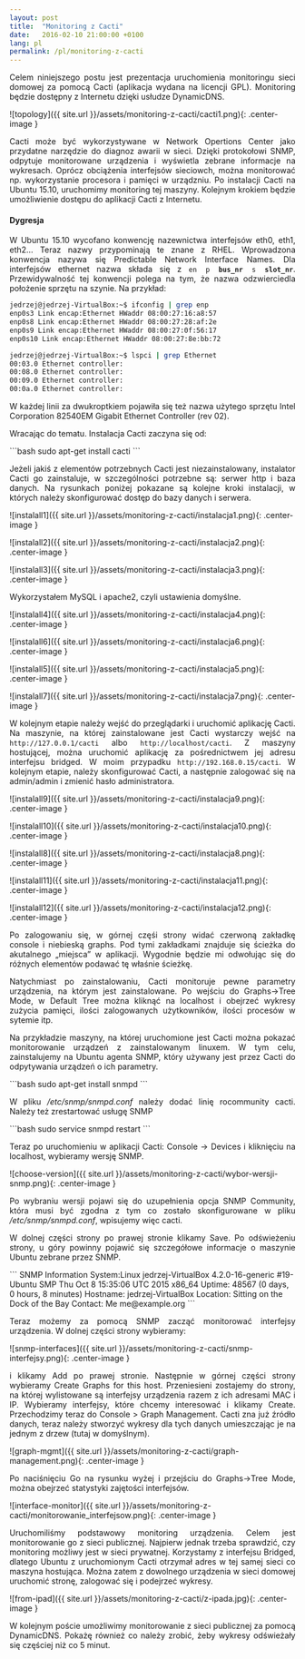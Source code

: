 ```yaml
---
layout: post
title:  "Monitoring z Cacti"
date:   2016-02-10 21:00:00 +0100
lang: pl
permalink: /pl/monitoring-z-cacti
---
```

<p align="justify">
Celem niniejszego postu jest prezentacja uruchomienia monitoringu sieci domowej za pomocą Cacti (aplikacja wydana na licencji GPL). Monitoring będzie dostępny z Internetu dzięki usłudze DynamicDNS.
</p>
![topology]({{ site.url }}/assets/monitoring-z-cacti/cacti1.png){: .center-image }

<p align="justify">
Cacti może być wykorzystywane w Network Opertions Center jako przydatne narzędzie do diagnoz awarii w sieci. Dzięki protokołowi SNMP, odpytuje monitorowane urządzenia i wyświetla zebrane informacje na wykresach. Oprócz obciążenia interfejsów sieciowch, można monitorować np. wykorzystanie procesora i pamięci w urządzniu. Po instalacji Cacti na Ubuntu 15.10, uruchomimy monitoring tej maszyny. Kolejnym krokiem będzie umożliwienie dostępu do aplikacji Cacti z Internetu.
</p>
<h4>Dygresja</h4>
<p align="justify">
W Ubuntu 15.10 wycofano konwencję nazewnictwa interfejsów eth0, eth1, eth2… Teraz nazwy przypominają te znane z RHEL. Wprowadzona konwencja nazywa się Predictable Network Interface Names. Dla interfejsów ethernet nazwa składa się z <code>en p <b>bus_nr</b> s <b>slot_nr</b></code>. Przewidywalność tej konwencji polega na tym, że nazwa odzwierciedla położenie sprzętu na szynie. Na przykład:
</p>

```bash
jedrzej@jedrzej-VirtualBox:~$ ifconfig | grep enp
enp0s3 Link encap:Ethernet HWaddr 08:00:27:16:a8:57
enp0s8 Link encap:Ethernet HWaddr 08:00:27:28:af:2e
enp0s9 Link encap:Ethernet HWaddr 08:00:27:0f:56:17
enp0s10 Link encap:Ethernet HWaddr 08:00:27:8e:bb:72

jedrzej@jedrzej-VirtualBox:~$ lspci | grep Ethernet
00:03.0 Ethernet controller:
00:08.0 Ethernet controller:
00:09.0 Ethernet controller:
00:0a.0 Ethernet controller:
```

<p align="justify">
W każdej linii za dwukroptkiem pojawiła się też nazwa użytego sprzętu Intel Corporation 82540EM Gigabit Ethernet Controller (rev 02).
</p>

<p align="justify">
Wracając do tematu. Instalacja Cacti zaczyna się od:
</p>
```bash
sudo apt-get install cacti
```
<p align="justify">
Jeżeli jakiś z elementów potrzebnych Cacti jest niezainstalowany, instalator Cacti go zainstaluje, w szczególności potrzebne są: serwer http i baza danych. Na rysunkach poniżej pokazane są kolejne kroki instalacji, w których należy skonfigurować dostęp do bazy danych i serwera.
</p>
![instalall1]({{ site.url }}/assets/monitoring-z-cacti/instalacja1.png){: .center-image }


![instalall2]({{ site.url }}/assets/monitoring-z-cacti/instalacja2.png){: .center-image }


![instalall3]({{ site.url }}/assets/monitoring-z-cacti/instalacja3.png){: .center-image }
<p align="justify">
Wykorzystałem MySQL i apache2, czyli ustawienia domyślne.
</p>

![instalall4]({{ site.url }}/assets/monitoring-z-cacti/instalacja4.png){: .center-image }


![instalall6]({{ site.url }}/assets/monitoring-z-cacti/instalacja6.png){: .center-image }


![instalall5]({{ site.url }}/assets/monitoring-z-cacti/instalacja5.png){: .center-image }


![instalall7]({{ site.url }}/assets/monitoring-z-cacti/instalacja7.png){: .center-image }
<p align="justify">
W kolejnym etapie należy wejść do przeglądarki i uruchomić aplikację Cacti. Na maszynie, na której zainstalowane jest Cacti wystarczy wejść na <code>http://127.0.0.1/cacti</code> albo <code>http://localhost/cacti</code>. Z maszyny hostującej, można uruchomić aplikację za pośrednictwem jej adresu interfejsu bridged. W moim przypadku <code>http://192.168.0.15/cacti</code>. W kolejnym etapie, należy skonfigurować Cacti, a następnie zalogować się na admin/admin i zmienić hasło administratora.
</p>

![instalall9]({{ site.url }}/assets/monitoring-z-cacti/instalacja9.png){: .center-image }


![instalall10]({{ site.url }}/assets/monitoring-z-cacti/instalacja10.png){: .center-image }


![instalall8]({{ site.url }}/assets/monitoring-z-cacti/instalacja8.png){: .center-image }


![instalall11]({{ site.url }}/assets/monitoring-z-cacti/instalacja11.png){: .center-image }


![instalall12]({{ site.url }}/assets/monitoring-z-cacti/instalacja12.png){: .center-image }

<p align="justify">
Po zalogowaniu się, w górnej częśi strony widać czerwoną zakładkę console i niebieską graphs. Pod tymi zakładkami znajduje się ścieżka do akutalnego „miejsca” w aplikacji. Wygodnie będzie mi odwołując się do różnych elementów podawać tę właśnie ścieżkę.
</p>
<p align="justify">
Natychmiast po zainstalowaniu, Cacti monitoruje pewne parametry urządzenia, na którym jest zainstalowane. Po wejściu do Graphs->Tree Mode, w Default Tree można kliknąć na localhost i obejrzeć wykresy zużycia pamięci, ilości zalogowanych użytkowników, ilości procesów w sytemie itp.
</p>
<p align="justify">
Na przykładzie maszyny, na której uruchomione jest Cacti można pokazać monitorowanie urządzeń z zainstalowanym linuxem. W tym celu, zainstalujemy na Ubuntu agenta SNMP, który używany jest przez Cacti do odpytywania urządzeń o ich parametry.
</p>
```bash
sudo apt-get install snmpd
```
<p align="justify">
W pliku <i>/etc/snmp/snmpd.conf</i> należy dodać linię rocommunity cacti. Należy też zrestartować usługę SNMP
</p>
```bash
sudo service snmpd restart
```
<p align="justify">
Teraz po uruchomieniu w aplikacji Cacti: Console -> Devices i kliknięciu na localhost, wybieramy wersję SNMP.
</p>

![choose-version]({{ site.url }}/assets/monitoring-z-cacti/wybor-wersji-snmp.png){: .center-image }

<p align="justify">
Po wybraniu wersji pojawi się do uzupełnienia opcja SNMP Community, która musi być zgodna z tym co zostało skonfigurowane w pliku <i>/etc/snmp/snmpd.conf</i>, wpisujemy więc cacti.
</p>
<p align="justify">
W dolnej części strony po prawej stronie klikamy Save. Po odświeżeniu strony, u góry powinny pojawić się szczegółowe informacje o maszynie Ubuntu zebrane przez SNMP.
</p>
```
SNMP Information
System:Linux jedrzej-VirtualBox 4.2.0-16-generic #19-Ubuntu SMP Thu Oct 8
15:35:06 UTC 2015 x86_64
Uptime: 48567 (0 days, 0 hours, 8 minutes)
Hostname: jedrzej-VirtualBox
Location: Sitting on the Dock of the Bay
Contact: Me me@example.org
```
<p align="justify">
Teraz możemy za pomocą SNMP zacząć monitorować interfejsy urządzenia. W dolnej części strony wybieramy:
</p>

![snmp-interfaces]({{ site.url }}/assets/monitoring-z-cacti/snmp-interfejsy.png){: .center-image }

<p align="justify">
i klikamy Add po prawej stronie. Następnie w górnej części strony wybieramy Create Graphs for this host. Przeniesieni zostajemy do strony, na której wylistowane są interfejsy urządzenia razem z ich adresami MAC i IP. Wybieramy interfejsy, które chcemy interesować i klikamy Create. Przechodzimy teraz do Console > Graph Management. Cacti zna już źródło danych, teraz należy stworzyć wykresy dla tych danych umieszczając je na jednym z drzew (tutaj w domyślnym).
</p>

![graph-mgmt]({{ site.url }}/assets/monitoring-z-cacti/graph-management.png){: .center-image }

<p align="justify">Po naciśnięciu Go na rysunku wyżej i przejściu do Graphs->Tree Mode, można obejrzeć statystyki zajętości interfejsów.</p>

![interface-monitor]({{ site.url }}/assets/monitoring-z-cacti/monitorowanie_interfejsow.png){: .center-image }
<p align="justify">
Uruchomiliśmy podstawowy monitoring urządzenia. Celem jest monitorowanie go z sieci publicznej. Najpierw jednak trzeba sprawdzić, czy monitoring możliwy jest w sieci prywatnej. Korzystamy z interfejsu Bridged, dlatego Ubuntu z uruchomionym Cacti otrzymał adres w tej samej sieci co maszyna hostująca. Można zatem z dowolnego urządzenia w sieci domowej uruchomić stronę, zalogować się i podejrzeć wykresy.
</p>
![from-ipad]({{ site.url }}/assets/monitoring-z-cacti/z-ipada.jpg){: .center-image }

<p align="justify">W kolejnym poście umożliwimy monitorowanie z sieci publicznej za pomocą DynamicDNS. Pokażę również co należy zrobić, żeby wykresy odświeżały się częściej niż co 5 minut.</p>